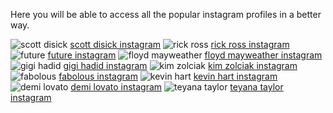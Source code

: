 Here you will be able to access all the popular instagram profiles in a better way.

<img src="https://scontent.cdninstagram.com/t51.2885-19/s320x320/13573571_1137763282951741_1669101220_a.jpg" alt="scott disick">
<a href="https://www.picdora.com/instagram/letthelordbewithyou">scott disick instagram</a>

<img src="https://scontent.cdninstagram.com/t51.2885-19/s320x320/14448438_1055897007851727_744410693884706816_a.jpg" alt="rick ross">
<a href="https://www.picdora.com/instagram/richforever">rick ross instagram</a>

<img src="https://scontent.cdninstagram.com/t51.2885-19/s320x320/14295006_638002273029927_792624436_a.jpg" alt="future">
<a href="https://www.picdora.com/instagram/future">future instagram</a>

<img src="https://scontent.cdninstagram.com/t51.2885-19/s320x320/13188013_1258004310893757_1422240017_a.jpg" alt="floyd mayweather">
<a href="https://www.picdora.com/instagram/floydmayweather">floyd mayweather instagram</a>

<img src="https://scontent.cdninstagram.com/t51.2885-19/s320x320/11261371_124434901231777_1747842209_a.jpg" alt="gigi hadid">
<a href="https://www.picdora.com/instagram/gigihadid">gigi hadid instagram</a>

<img src="https://scontent.cdninstagram.com/t51.2885-19/11208182_1631626303721586_1817560313_a.jpg" alt="kim zolciak">
<a href="https://www.picdora.com/instagram/kimzolciakbiermann">kim zolciak instagram</a>

<img src="https://scontent.cdninstagram.com/t51.2885-19/s320x320/14156265_1774180026160119_1035503730_a.jpg" alt="fabolous">
<a href="https://www.picdora.com/instagram/myfabolouslife">fabolous instagram</a>

<img src="https://scontent.cdninstagram.com/t51.2885-19/s320x320/12930912_115225528876423_1428277745_a.jpg" alt="kevin hart">
<a href="https://www.picdora.com/instagram/kevinhart4real">kevin hart instagram</a>

<img src="https://scontent.cdninstagram.com/t51.2885-19/s320x320/13549595_294747324195663_2036182504_a.jpg" alt="demi lovato">
<a href="https://www.picdora.com/instagram/ddlovato">demi lovato instagram</a>

<img src="https://scontent.cdninstagram.com/t51.2885-19/s320x320/13704085_576578819180040_833192985_a.jpg" alt="teyana taylor">
<a href="https://www.picdora.com/instagram/teyanataylor">teyana taylor instagram</a>
